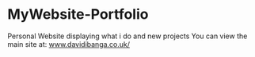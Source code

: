 # MyWebsite-Portfolio
Personal Website displaying what i do and new projects
You can view the main site at: www.davidibanga.co.uk/
